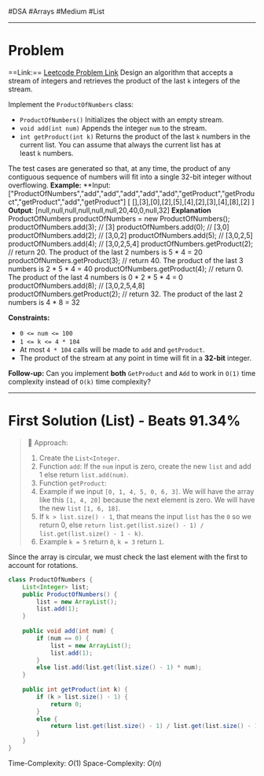 #DSA #Arrays #Medium #List 
___
# Problem
==Link:== [Leetcode Problem Link](https://leetcode.com/problems/product-of-the-last-k-numbers/description/?envType=daily-question&envId=2025-02-14)
Design an algorithm that accepts a stream of integers and retrieves the product of the last `k` integers of the stream.

Implement the `ProductOfNumbers` class:

- `ProductOfNumbers()` Initializes the object with an empty stream.
- `void add(int num)` Appends the integer `num` to the stream.
- `int getProduct(int k)` Returns the product of the last `k` numbers in the current list. You can assume that always the current list has at least `k` numbers.

The test cases are generated so that, at any time, the product of any contiguous sequence of numbers will fit into a single 32-bit integer without overflowing.
**Example:**
	**Input:["ProductOfNumbers","add","add","add","add","add","getProduct","getProduct","getProduct","add","getProduct"]
	[ [],[3],[0],[2],[5],[4],[2],[3],[4],[8],[2] ]
	**Output**:
	[null,null,null,null,null,null,20,40,0,null,32]
	**Explanation**
	ProductOfNumbers productOfNumbers = new ProductOfNumbers();
	productOfNumbers.add(3);        // [3]
	productOfNumbers.add(0);        // [3,0]
	productOfNumbers.add(2);        // [3,0,2]
	productOfNumbers.add(5);        // [3,0,2,5]
	productOfNumbers.add(4);        // [3,0,2,5,4]
	productOfNumbers.getProduct(2); // return 20. The product of the last 2 numbers is 5 * 4 = 20
	productOfNumbers.getProduct(3); // return 40. The product of the last 3 numbers is 2 * 5 * 4 = 40
	productOfNumbers.getProduct(4); // return 0. The product of the last 4 numbers is 0 * 2 * 5 * 4 = 0
	productOfNumbers.add(8);        // [3,0,2,5,4,8]
	productOfNumbers.getProduct(2); // return 32. The product of the last 2 numbers is 4 * 8 = 32 

**Constraints:**
- `0 <= num <= 100`
- `1 <= k <= 4 * 104`
- At most `4 * 104` calls will be made to `add` and `getProduct`.
- The product of the stream at any point in time will fit in a **32-bit** integer.

**Follow-up:** Can you implement **both** `GetProduct` and `Add` to work in `O(1)` time complexity instead of `O(k)` time complexity?
___
# First Solution (List) - Beats 91.34%
>🚀 Approach:
> 1. Create the `List<Integer`.
> 2. Function `add`: If the `num` input is zero, create the new `list` and add 1 else return `list.add(num)`.
> 3. Function `getProduct`: 
> 	1. Example if we input `[0, 1, 4, 5, 0, 6, 3]`. We will have the array like this `[1, 4, 20]` because the next element is zero. We will have the new `list` `[1, 6, 18]`.
> 	2. If `k > list.size() - 1`, that means the input `list` has the `0` so we return 0, else `return list.get(list.size() - 1) / list.get(list.size() - 1 - k)`.
> 	3. Example `k = 5`  return `0`, `k = 3` return `1`.

Since the array is circular, we must check the last element with the first to account for rotations.
```java
class ProductOfNumbers {
    List<Integer> list;
    public ProductOfNumbers() {
        list = new ArrayList();
        list.add(1);
    }
    
    public void add(int num) {
        if (num == 0) {
            list = new ArrayList();
            list.add(1);
        }
        else list.add(list.get(list.size() - 1) * num);
    }
    
    public int getProduct(int k) {
        if (k > list.size() - 1) {
            return 0;
        }
        else {
            return list.get(list.size() - 1) / list.get(list.size() - 1 - k);
        }
    }
}
```
Time-Complexity: $O(1)$
Space-Complexity: $O(n)$ 

